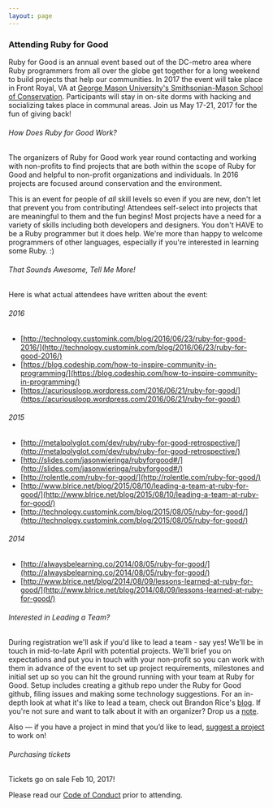```yaml
---
layout: page
---
```

### Attending Ruby for Good

Ruby for Good is an annual event based out of the DC-metro area where Ruby programmers from all over the globe get together for a long weekend to build projects that help our communities. In 2017 the event will take place in Front Royal, VA at [George Mason University's Smithsonian-Mason School of Conservation](http://smconservation.gmu.edu/). Participants will stay in on-site dorms with hacking and socializing takes place in communal areas. Join us May 17-21, 2017 for the fun of giving back!

###### How Does Ruby for Good Work?

The organizers of Ruby for Good work year round contacting and working with non-profits to find projects that are both within the scope of Ruby for Good and helpful to non-profit organizations and individuals. In 2016 projects are focused around conservation and the environment.

This is an event for people of *all* skill levels so even if you are new, don't let that prevent you from contributing! Attendees self-select into projects that are meaningful to them and the fun begins! Most projects have a need for a variety of skills including both developers and designers. You don't HAVE to be a Ruby programmer but it does help. We're more than happy to welcome programmers of other languages, especially if you're interested in learning some Ruby. :)

###### That Sounds Awesome, Tell Me More!

Here is what actual attendees have written about the event:

###### 2016
* [http://technology.customink.com/blog/2016/06/23/ruby-for-good-2016/](http://technology.customink.com/blog/2016/06/23/ruby-for-good-2016/)
* [https://blog.codeship.com/how-to-inspire-community-in-programming/](https://blog.codeship.com/how-to-inspire-community-in-programming/)
* [https://acuriousloop.wordpress.com/2016/06/21/ruby-for-good/](https://acuriousloop.wordpress.com/2016/06/21/ruby-for-good/)

###### 2015
* [http://metalpolyglot.com/dev/ruby/ruby-for-good-retrospective/](http://metalpolyglot.com/dev/ruby/ruby-for-good-retrospective/)
* [http://slides.com/jasonwieringa/rubyforgood#/](http://slides.com/jasonwieringa/rubyforgood#/)
* [http://rolentle.com/ruby-for-good/](http://rolentle.com/ruby-for-good/)
* [http://www.blrice.net/blog/2015/08/10/leading-a-team-at-ruby-for-good/](http://www.blrice.net/blog/2015/08/10/leading-a-team-at-ruby-for-good/)
* [http://technology.customink.com/blog/2015/08/05/ruby-for-good/](http://technology.customink.com/blog/2015/08/05/ruby-for-good/)

###### 2014

* [http://alwaysbelearning.co/2014/08/05/ruby-for-good/](http://alwaysbelearning.co/2014/08/05/ruby-for-good/)
* [http://www.blrice.net/blog/2014/08/09/lessons-learned-at-ruby-for-good/](http://www.blrice.net/blog/2014/08/09/lessons-learned-at-ruby-for-good/)

###### Interested in Leading a Team?

During registration we'll ask if you'd like to lead a team - say yes! We'll be in touch in mid-to-late April with potential projects. We'll brief you on expectations and put you in touch with your non-profit so you can work with them in advance of the event to set up project requirements, milestones and initial set up so you can hit the ground running with your team at Ruby for Good. Setup includes creating a github repo under the Ruby for Good github, filing issues and making some technology suggestions. For an in-depth look at what it's like to lead a team, check out Brandon Rice's [blog](http://www.blrice.net/blog/2015/08/10/leading-a-team-at-ruby-for-good/). If you're not sure and want to talk about it with an organizer? Drop us a [note](mailto:info@rubyforgood.org).

Also — if you have a project in mind that you’d like to lead, [suggest a project](/submit-project.html) to work on!

###### Purchasing tickets

Tickets go on sale Feb 10, 2017!
<!--Tickets go on sale April 4, 2016.

During registration we ask if there's anything else you'd like us to know.  You can use this section to indicate that you'd like to room with a partner or friend who is also attending.  We will be sure to accommodate this when making the room assignments

Each year we offer a limited number of scholarship tickets but are unable to provide transportation funds. Criteria for selection includes the ability to get to the DC-area on your own, a documented financial need, and a short essay. Apply for a scholarship [here](https://docs.google.com/forms/d/1M3PJepMOZcqUcIN81Ju7YEeXpQKhYWnSWnmgeZTX33w/viewform#start=openform).-->

Please read our [Code of Conduct](/coc.html) prior to attending.
